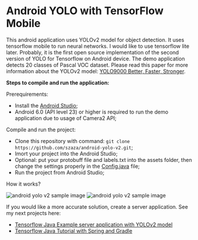 # Android YOLO with TensorFlow Mobile
This android application uses YOLOv2 model for object detection. It uses tensorflow mobile to run neural networks. I would like to use tensorflow lite later. Probably, it is the first open source implementation of the second version of YOLO for Tensorflow on Android device. The demo application detects 20 classes of Pascal VOC dataset. Please read this paper for more information about the YOLOv2 model: [YOLO9000 Better, Faster, Stronger](https://arxiv.org/pdf/1612.08242.pdf).

**Steps to compile and run the application:**

Prerequirements:

* Install the [Android Studio](https://developer.android.com/studio/index.html);
* Android 6.0 (API level 23) or higher is required to run the demo application due to usage of Camera2 API;

Compile and run the project:

* Clone this repository with command: `git clone https://github.com/szaza/android-yolo-v2.git`;
* Imort your project into the Android Studio;
* Optional: put your protobuff file and labels.txt into the assets folder, then change the settings properly in the [Config.java](https://github.com/szaza/android-yolo-v2/blob/master/src/org/tensorflow/yolo/Config.java) file;
* Run the project from Android Studio;

How it works?

![android yolo v2 sample image](https://github.com/szaza/android-yolo-v2/blob/master/sample/android-yolo-v2.png)
![android yolo v2 sample image](https://github.com/szaza/android-yolo-v2/blob/master/sample/android-yolo-v2.1.png)

If you would like a more accurate solution, create a server application. See my next projects here:
* [Tensorflow Java Example server application with YOLOv2 model](https://github.com/szaza/tensorflow-example-java)
* [Tensorflow Java Tutorial with Spring and Gradle](https://github.com/szaza/tensorflow-java-examples-spring)

